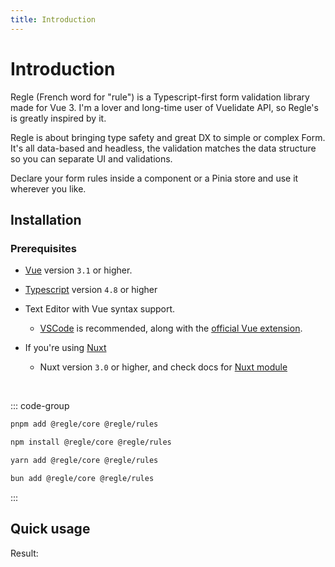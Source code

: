 ```yaml
---
title: Introduction
---
```


<script setup>
import QuickUsage from '../parts/components/QuickUsage.vue';
</script>

# Introduction

Regle (French word for "rule") is a Typescript-first form validation library made for Vue 3.
I'm a lover and long-time user of Vuelidate API, so Regle's is greatly inspired by it.

Regle is about bringing type safety and great DX to simple or complex Form.
It's all data-based and headless, the validation matches the data structure so you can separate UI and validations.

Declare your form rules inside a component or a Pinia store and use it wherever you like.


## Installation

### Prerequisites

- <span data-title="vue"></span>[Vue](https://vuejs.org/) version `3.1` or higher.
- <span data-title="ee.ts"></span>[Typescript](https://www.typescriptlang.org/) version `4.8` or higher
- Text Editor with Vue syntax support.
  - <span data-title=".vscode"></span> [VSCode](https://code.visualstudio.com/) is recommended, along with the [official Vue extension](https://marketplace.visualstudio.com/items?itemName=Vue.volar).

- <span data-title="nuxt"></span> If you're using [Nuxt](https://nuxt.com/)
  - Nuxt version `3.0` or higher, and check docs for [Nuxt module](/introduction/integrations#nuxt)

<br/>

::: code-group

```sh [pnpm]
pnpm add @regle/core @regle/rules
```

```sh [npm]
npm install @regle/core @regle/rules
```

```sh [yarn]
yarn add @regle/core @regle/rules
```

```sh [bun]
bun add @regle/core @regle/rules
```

:::


## Quick usage

<!-- @include: @/parts/QuickUsage.md -->

Result:

<QuickUsage/>